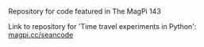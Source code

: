 Repository for code featured in The MagPi 143

Link to repository for 'Time travel experiments in Python': [magpi.cc/seancode](https://magpi.cc/seancode) 